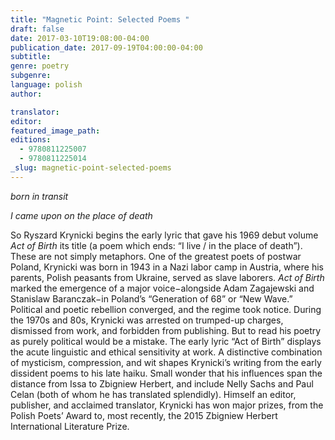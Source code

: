 ```yaml
---
title: "Magnetic Point: Selected Poems "
draft: false
date: 2017-03-10T19:08:00-04:00
publication_date: 2017-09-19T04:00:00-04:00
subtitle:
genre: poetry
subgenre:
language: polish
author:

translator:
editor:
featured_image_path:
editions:
  - 9780811225007
  - 9780811225014
_slug: magnetic-point-selected-poems
---
```


_born in transit_

_I came upon on the place of death_

So Ryszard Krynicki begins the early lyric that gave his 1969 debut volume _Act of Birth_ its title (a poem which ends: “I live / in the place of death”). These are not simply metaphors. One of the greatest poets of postwar Poland, Krynicki was born in 1943 in a Nazi labor camp in Austria, where his parents, Polish peasants from Ukraine, served as slave laborers. _Act of Birth_ marked the emergence of a major voice−alongside Adam Zagajewski and Stanislaw Baranczak−in Poland’s “Generation of 68” or “New Wave.” Political and poetic rebellion converged, and the regime took notice. During the 1970s and 80s, Krynicki was arrested on trumped-up charges, dismissed from work, and forbidden from publishing. But to read his poetry as purely political would be a mistake. The early lyric “Act of Birth” displays the acute linguistic and ethical sensitivity at work. A distinctive combination of mysticism, compression, and wit shapes Krynicki’s writing from the early dissident poems to his late haiku. Small wonder that his influences span the distance from Issa to Zbigniew Herbert, and include Nelly Sachs and Paul Celan (both of whom he has translated splendidly). Himself an editor, publisher, and acclaimed translator, Krynicki has won major prizes, from the Polish Poets’ Award to, most recently, the 2015 Zbigniew Herbert International Literature Prize.

